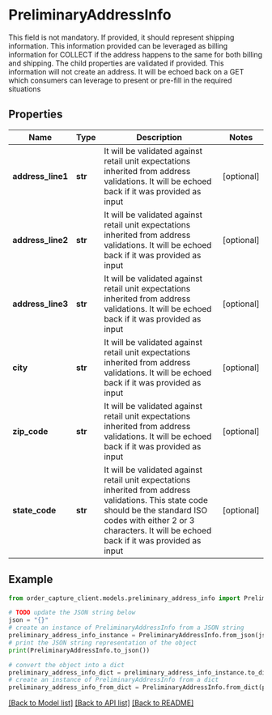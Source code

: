 # PreliminaryAddressInfo

This field is not mandatory. If provided, it should represent shipping information. This information provided can be leveraged as billing information for COLLECT if the address happens to the same for both billing and shipping. The child properties are validated if provided. This information will not create an address. It will be echoed back on a GET which consumers can leverage to present or pre-fill in the required situations

## Properties

Name | Type | Description | Notes
------------ | ------------- | ------------- | -------------
**address_line1** | **str** | It will be validated against retail unit expectations inherited from address validations. It will be echoed back if it was provided as input | [optional] 
**address_line2** | **str** | It will be validated against retail unit expectations inherited from address validations. It will be echoed back if it was provided as input | [optional] 
**address_line3** | **str** | It will be validated against retail unit expectations inherited from address validations.  It will be echoed back if it was provided as input | [optional] 
**city** | **str** | It will be validated against retail unit expectations inherited from address validations.  It will be echoed back if it was provided as input | [optional] 
**zip_code** | **str** | It will be validated against retail unit expectations inherited from address validations.  It will be echoed back if it was provided as input | [optional] 
**state_code** | **str** | It will be validated against retail unit expectations inherited from address validations. This state code should be the standard ISO codes with either 2 or 3 characters. It will be echoed back if it was provided as input | [optional] 

## Example

```python
from order_capture_client.models.preliminary_address_info import PreliminaryAddressInfo

# TODO update the JSON string below
json = "{}"
# create an instance of PreliminaryAddressInfo from a JSON string
preliminary_address_info_instance = PreliminaryAddressInfo.from_json(json)
# print the JSON string representation of the object
print(PreliminaryAddressInfo.to_json())

# convert the object into a dict
preliminary_address_info_dict = preliminary_address_info_instance.to_dict()
# create an instance of PreliminaryAddressInfo from a dict
preliminary_address_info_from_dict = PreliminaryAddressInfo.from_dict(preliminary_address_info_dict)
```
[[Back to Model list]](../README.md#documentation-for-models) [[Back to API list]](../README.md#documentation-for-api-endpoints) [[Back to README]](../README.md)


